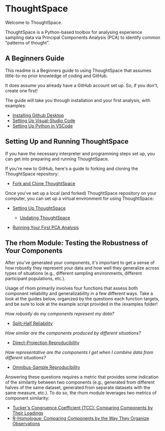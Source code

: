 # ThoughtSpace

Welcome to ThoughtSpace. 

ThoughtSpace is a Python-based toolbox for analysing experience sampling data via Principal Components Analysis (PCA) to identify common "patterns of thought".

## A Beginners Guide

This readme is a Beginners guide to using ThoughtSpace that assumes little-to-no prior knowledge of coding and GitHub. 

It does assume you already have a GitHub account set up. So, if you don't, create one first!

The guide will take you through installation and your first analysis, with examples:

- [Installing Github Desktop](https://github.com/Bronte-Mckeown/ThoughtSpace/blob/Rhom/tutorials/Installing_GitHub_Desktop.md)
- [Setting Up Visual-Studio Code](https://github.com/Bronte-Mckeown/ThoughtSpace/blob/Rhom/tutorials/Installing_VS_Code.md)
- [Setting Up Python in VSCode](https://github.com/Bronte-Mckeown/ThoughtSpace/blob/Rhom/tutorials/Setting_Up_Python.md)

## Setting Up and Running ThoughtSpace

If you have the necessary interpreter and programming steps set up, you can get into preparing and running ThoughtSpace.

If you're new to GitHub, here's a guide to forking and cloning the ThoughtSpace repository:

- [Fork and Clone ThoughtSpace](https://github.com/Bronte-Mckeown/ThoughtSpace/blob/Rhom/tutorials/Fork_and_Clone_ThoughtSpace.md)

Once you've set up a local (and forked) ThoughtSpace repository on your computer, you can set up a virtual environment for using ThoughtSpace:

- [Setting Up ThoughtSpace](https://github.com/Bronte-Mckeown/ThoughtSpace/blob/Rhom/tutorials/Set_Up_ThoughtSpace.md)
    - [Updating ThoughtSpace](https://github.com/Bronte-Mckeown/ThoughtSpace/blob/Rhom/tutorials/updating_thoughtspace.md)

- [Running Your First PCA Analysis](https://github.com/Bronte-Mckeown/ThoughtSpace/blob/Rhom/tutorials/First_PCA_Analysis.md)

## The rhom Module: Testing the Robustness of Your Components

After you've generated your components, it's important to get a sense of how robustly they represent your data and how well they  generalize across types of situations (e.g., different sampling environments, different participant populations, etc.).

Usage of rhom primarily involves four functions that assess both component reliability and generalizability in a few different ways. Take a look at the guides below, organized by the questions each function targets, and be sure to look at the example script provided in the /examples folder!

*How robustly do my components represent my data?*
- [Split-Half Reliability](https://github.com/Bronte-Mckeown/ThoughtSpace/blob/Rhom/tutorials/split-half.md)

*How similar are the components produced by different situations?*
- [Direct-Projection Reproducibility](https://github.com/Bronte-Mckeown/ThoughtSpace/blob/Rhom/tutorials/direct-project.md)

*How representative are the components I get when I combine data from different situations?*
- [Omnibus-Sample Reproducibility](https://github.com/Bronte-Mckeown/ThoughtSpace/blob/Rhom/tutorials/omni-sample.md)

Answering these questions requires a metric that provides some indication of the similarity between two components (e.g., generated from different halves of the same dataset, generated from separate datasets with the same measure, etc.). To do so, the rhom module leverages two metrics of component similarity:

- [Tucker's Congruence Coefficient (TCC): Comparing Components by Their Loadings](https://github.com/Bronte-Mckeown/ThoughtSpace/blob/Rhom/tutorials/tcc.md)
- [R-Homologue: Comparing Components by the Way They Organize Observations](https://github.com/Bronte-Mckeown/ThoughtSpace/blob/Rhom/tutorials/RHom.md)

